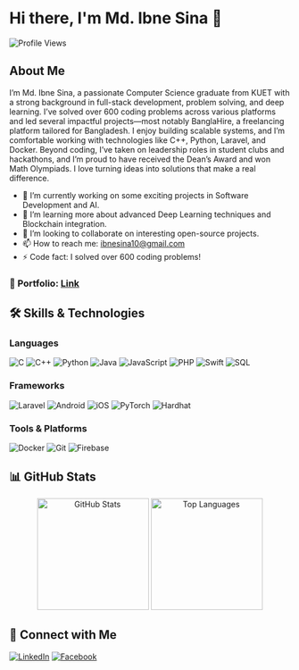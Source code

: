 # Hi there, I'm Md. Ibne Sina 👋

![Profile Views](https://komarev.com/ghpvc/?username=ibnesina)



## About Me
I’m Md. Ibne Sina, a passionate Computer Science graduate from KUET with a strong background in full-stack development, problem solving, and deep learning. I’ve solved over 600 coding problems across various platforms and led several impactful projects—most notably BanglaHire, a freelancing platform tailored for Bangladesh. I enjoy building scalable systems, and I’m comfortable working with technologies like C++, Python, Laravel, and Docker. Beyond coding, I’ve taken on leadership roles in student clubs and hackathons, and I’m proud to have received the Dean’s Award and won Math Olympiads. I love turning ideas into solutions that make a real difference.

- 🔭 I’m currently working on some exciting projects in Software Development and AI.
- 🌱 I’m learning more about advanced Deep Learning techniques and Blockchain integration.
- 🤝 I’m looking to collaborate on interesting open-source projects.
- 📫 How to reach me: [ibnesina10@gmail.com](mailto:ibnesina10@gmail.com)
- ⚡ Code fact: I solved over 600 coding problems!

### 🔗 Portfolio: [Link](https://portfolio-tau-nine-19.vercel.app)

## 🛠️ Skills & Technologies
### Languages
![C](https://img.shields.io/badge/C-00599C?style=flat&logo=c&logoColor=white)
![C++](https://img.shields.io/badge/C++-00599C?style=flat&logo=c%2B%2B&logoColor=white)
![Python](https://img.shields.io/badge/Python-3776AB?style=flat&logo=python&logoColor=white)
![Java](https://img.shields.io/badge/Java-007396?style=flat&logo=java&logoColor=white)
![JavaScript](https://img.shields.io/badge/JavaScript-F7DF1E?style=flat&logo=javascript&logoColor=black)
![PHP](https://img.shields.io/badge/PHP-777BB4?style=flat&logo=php&logoColor=white)
![Swift](https://img.shields.io/badge/Swift-FA7343?style=flat&logo=swift&logoColor=white)
![SQL](https://img.shields.io/badge/SQL-4479A1?style=flat&logo=mysql&logoColor=white)

### Frameworks
![Laravel](https://img.shields.io/badge/Laravel-FF2D20?style=flat&logo=laravel&logoColor=white)
![Android](https://img.shields.io/badge/Android-3DDC84?style=flat&logo=android&logoColor=white)
![iOS](https://img.shields.io/badge/iOS-000000?style=flat&logo=ios&logoColor=white)
![PyTorch](https://img.shields.io/badge/PyTorch-EE4C2C?style=flat&logo=pytorch&logoColor=white)
![Hardhat](https://img.shields.io/badge/Hardhat-000000?style=flat&logo=hardhat&logoColor=white)

### Tools & Platforms
![Docker](https://img.shields.io/badge/Docker-2496ED?style=flat&logo=docker&logoColor=white)
![Git](https://img.shields.io/badge/Git-F05032?style=flat&logo=git&logoColor=white)
![Firebase](https://img.shields.io/badge/Firebase-FFCA28?style=flat&logo=firebase&logoColor=black)

## 📊 GitHub Stats

<p align="center">
  <img src="https://github-readme-stats.vercel.app/api?username=ibnesina&show_icons=true&theme=radical&count_private=true&cache_seconds=60" height="200" alt="GitHub Stats"/>
  <img src="https://github-readme-stats.vercel.app/api/top-langs/?username=ibnesina&layout=compact&theme=radical" height="200" alt="Top Languages"/>
</p>

<!--## 🏆 GitHub Trophies
[![trophy](https://github-profile-trophy.vercel.app/?username=ibnesina&theme=onedark)](https://github.com/ryo-ma/github-profile-trophy)-->

## 💬 Connect with Me
[![LinkedIn](https://img.shields.io/badge/LinkedIn-0A66C2?style=flat&logo=linkedin&logoColor=white)](https://linkedin.com/in/ibnesina10)
[![Facebook](https://img.shields.io/badge/Facebook-1877F2?style=flat&logo=facebook&logoColor=white)](https://www.facebook.com/md.sina.9)

<!--## 📝 Latest Blog Posts
 BLOG-POST-LIST:START 
- [Sample Blog Post Title](#)-->
<!-- BLOG-POST-LIST:END -->
